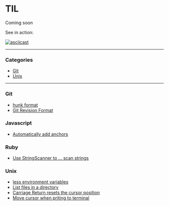 # TIL

Coming soon

See in action:

[![asciicast](https://asciinema.org/a/340482.svg)](https://asciinema.org/a/340482)

---

### Categories

* [Git](#git)
* [Unix](#unix)

---

### Git

- [hunk format](git/2020-06-16_hunk-format.md)
- [Git Revision Format](git/2020-06-22_git-revision-format.md)

### Javascript

- [Automatically add anchors](javascript/2020-06-23_automatically-add-anchors.md)

### Ruby

- [Use StringScanner to ... scan strings](ruby/2020-06-23_use-stringscanner-to-...-scan-strings.md)

### Unix
- [less environment variables](unix/2020-06-17_less-environment-variables.md)
- [List files in a directory](unix/2020-06-17_list-files-in-a-directory.md)
- [Carriage Return resets the cursor position](unix/2020-06-17_carriage-return-resets-the-cursor-position.md)
- [Move cursor when priting to terminal](unix/2020-06-17_move-cursor-when-priting-to-terminal.md)
